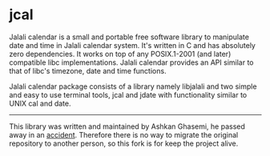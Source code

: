 jcal
====

Jalali calendar is a small and portable free software library to manipulate date and time in Jalali calendar system.
It's written in C and has absolutely zero dependencies. It works on top of any POSIX.1-2001 (and later) compatible
libc implementations. Jalali calendar provides an API similar to that of libc's timezone, date and time functions.

Jalali calendar package consists of a library namely libjalali and two simple and easy to use terminal tools, jcal
and jdate with functionality similar to UNIX cal and date.


---

This library was written and maintained by Ashkan Ghasemi, he passed away in an [accident](https://jadi.net/2017/10/ashkan-ghasemi/).
Therefore there is no way to migrate the original repository to another person, so this fork is for keep the project alive.
